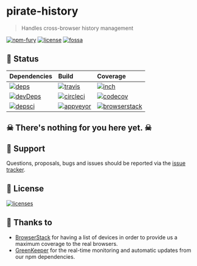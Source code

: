 # pirate-history
> Handles cross-browser history management

[![npm-fury][npm-fury]][npm-url]
[![license][license]][license-url]
[![fossa][fossa]][fossa-url]

## 🏴 Status

| Dependencies                       | Build                                 | Coverage                            |
| :--------------------------------- | :------------------------------------ | :------------------------------------------------ |
| [![deps][deps]][deps-url]          | [![travis][travis]][travis-url]       | [![inch][inch]][inch-url]                         |
| [![devDeps][devDeps]][devDeps-url] | [![circleci][circleci]][circleci-url] | [![codecov][codecov]][codecov-url]                |
| [![depsci][depsci]][depsci-url]    | [![appveyor][appveyor]][appveyor-url] | [![browserstack][browserstack]][browserstack-url] |


## ☠ There's nothing for you here yet. ☠


## 🏴 Support

Questions, proposals, bugs and issues should be reported via the [issue tracker][issue_tracker].


## 🏴 License

[![licenses][licenses]][licenses-url]


## 🏴 Thanks to

- [BrowserStack](https://www.browserstack.com) for having a list of devices in order to provide us a maximum coverage to the real browsers.
- [GreenKeeper](https://greenkeeper.io) for the real-time monitoring and automatic updates from our npm dependencies.


<!-- prerequisites -->

[npm-link]: https://www.npmjs.com/ "npm is the package manager for everything"
[bower-link]: https://bower.io/ "A package manager for the web"


<!-- project links -->

[fork]: https://github.com/adriancmiranda/pirate-history/fork "Fork it"
[pull_request]: https://github.com/adriancmiranda/pirate-history/compare "Pull request"
[issue_tracker]: http://github.com/adriancmiranda/pirate-history/issues "Issue tracker"


<!-- badges -->

[npm-fury]: https://badge.fury.io/js/pirate-history.svg
[npm-shields]: https://img.shields.io/npm/v/pirate-history.svg
[npm-url]: https://npmjs.com/package/pirate-history

[codestyle]: https://david-dm.org/adriancmiranda/pirate-history.svg
[codestyle-url]: https://david-dm.org/adriancmiranda/pirate-history

[codacy]: https://api.codacy.com/project/badge/Grade/3e0f59413b9e466ea528760f857a08db
[codacy-url]: https://www.codacy.com/app/adriancmiranda/pirate-history?utm_source=github.com&amp;utm_medium=referral&amp;utm_content=adriancmiranda/pirate-history&amp;utm_campaign=Badge_Grade

[inch]: https://inch-ci.org/github/adriancmiranda/pirate-history.svg?branch=master
[inch-url]: https://inch-ci.org/github/adriancmiranda/pirate-history

[waffle]: https://img.shields.io/waffle/label/evancohen/smart-mirror/in%20progress.svg
[waffle-url]: https://waffle.io/adriancmiranda/pirate-history

[deps]: https://david-dm.org/adriancmiranda/pirate-history.svg
[deps-url]: https://david-dm.org/adriancmiranda/pirate-history

[devDeps]: https://david-dm.org/adriancmiranda/pirate-history/dev-status.svg
[devDeps-url]: https://david-dm.org/adriancmiranda/pirate-history?type=dev

[circleci]: https://circleci.com/gh/adriancmiranda/pirate-history/tree/master.svg?style=shield
[circleci-url]:  https://circleci.com/gh/adriancmiranda/pirate-history/tree/master

[depsci]: https://dependencyci.com/github/adriancmiranda/pirate-history/badge
[depsci-url]: https://dependencyci.com/github/adriancmiranda/pirate-history

[travis]: https://travis-ci.org/adriancmiranda/pirate-history.svg?branch=master
[travis-url]: https://travis-ci.org/adriancmiranda/pirate-history

[appveyor]: https://ci.appveyor.com/api/projects/status/hucvow1n0t3q3le3/branch/master?svg=true
[appveyor-url]: https://ci.appveyor.com/project/adriancmiranda/pirate-history/branch/master

[codecov]: https://codecov.io/gh/adriancmiranda/pirate-history/branch/master/graph/badge.svg
[codecov-url]: https://codecov.io/gh/adriancmiranda/pirate-history

[greenkeeper]: https://badges.greenkeeper.io/adriancmiranda/pirate-history.svg
[greenkeeper-url]: https://greenkeeper.io/

[browserstack]: https://www.browserstack.com/automate/badge.svg?badge_key=QXNiZ2dxcmxFVUxQZDRHNUsrNFd3dzl2MUo4TGt1RG8zeTNhRXpXSTl6MD0tLTRpY0JkY2VGdDg0ak9ZTnBzN0tFVXc9PQ==--37f49533fa5db5c89b895d055d6f374c8c8c7346
[browserstack-url]: https://www.browserstack.com

[license]: https://img.shields.io/badge/license-Unlicense-44cc11.svg
[license-url]: https://raw.githubusercontent.com/adriancmiranda/pirate-history/master/LICENSE

[fossa]: https://app.fossa.io/api/projects/git%2Bhttps%3A%2F%2Fgithub.com%2Fadriancmiranda%2Fpirate-history.svg?type=shield
[fossa-url]: https://app.fossa.io/projects/git%2Bhttps%3A%2F%2Fgithub.com%2Fadriancmiranda%2Fpirate-history?ref=badge_shield

[licenses]: https://app.fossa.io/api/projects/git%2Bhttps%3A%2F%2Fgithub.com%2Fadriancmiranda%2Fpirate-history.svg?type=large
[licenses-url]: https://app.fossa.io/projects/git%2Bhttps%3A%2F%2Fgithub.com%2Fadriancmiranda%2Fpirate-history?ref=badge_large
